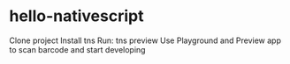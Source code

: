 # hello-nativescript

Clone project
Install tns
Run: tns preview
Use Playground and Preview app to scan barcode and start developing
